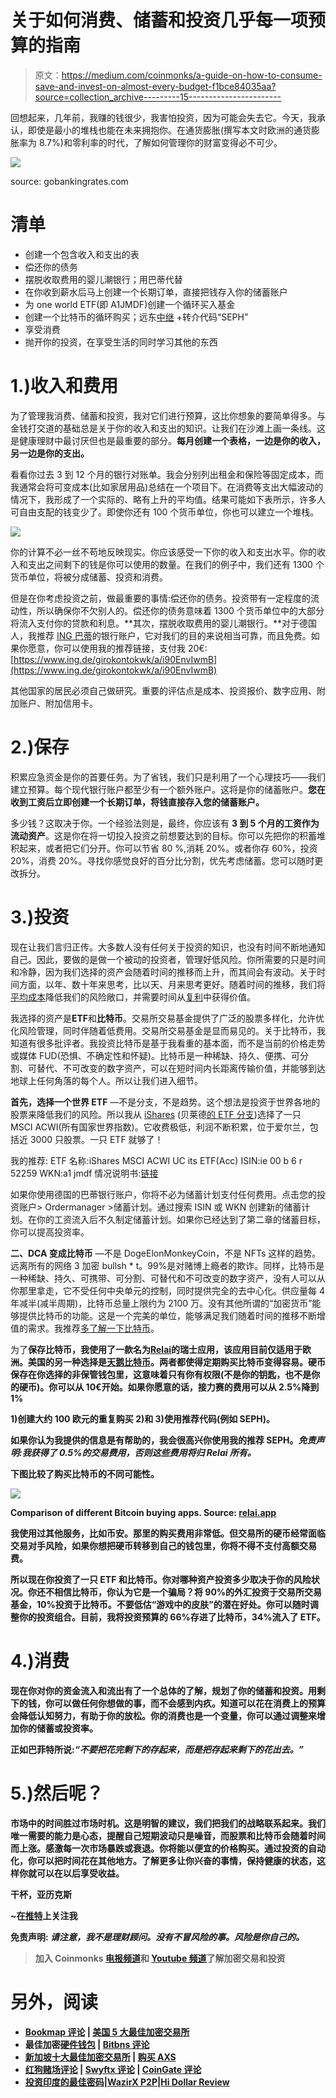 # 关于如何消费、储蓄和投资几乎每一项预算的指南

> 原文：<https://medium.com/coinmonks/a-guide-on-how-to-consume-save-and-invest-on-almost-every-budget-f1bce84035aa?source=collection_archive---------15----------------------->

回想起来，几年前，我赚的钱很少，我害怕投资，因为可能会失去它。今天，我承认，即使是最小的堆栈也能在未来拥抱你。在通货膨胀(撰写本文时欧洲的通货膨胀率为 8.7%)和零利率的时代，了解如何管理你的财富变得必不可少。

![](img/19d4dd8f38cb8c51302f9de5b5f0c0fa.png)

source: gobankingrates.com

# 清单

*   创建一个包含收入和支出的表
*   偿还你的债务
*   摆脱收取费用的婴儿潮银行；用巴蒂代替
*   在你收到薪水后马上创建一个长期订单，直接把钱存入你的储蓄账户
*   为 one world ETF(即 A1JMDF)创建一个循环买入基金
*   创建一个比特币的循环购买；远东[中继](https://relai.app/) +转介代码“SEPH”
*   享受消费
*   抛开你的投资，在享受生活的同时学习其他的东西

# 1.)收入和费用

为了管理我消费、储蓄和投资，我对它们进行预算，这比你想象的要简单得多。与金钱打交道的基础总是关于你的收入和支出的知识。让我们在沙滩上画一条线。这是健康理财中最讨厌但也是最重要的部分。**每月创建一个表格，一边是你的收入，另一边是你的支出。**

看看你过去 3 到 12 个月的银行对账单。我会分别列出租金和保险等固定成本，而我通常会将可变成本(比如家居用品)总结在一个项目下。在消费等支出大幅波动的情况下，我形成了一个实际的、略有上升的平均值。结果可能如下表所示，许多人可自由支配的钱变少了。即使你还有 100 个货币单位，你也可以建立一个堆栈。

![](img/2fb952b2c27b14deed3535ad4c7546f5.png)

你的计算不必一丝不苟地反映现实。你应该感受一下你的收入和支出水平。你的收入和支出之间剩下的钱是你可以使用的数量。在我们的例子中，我们还有 1300 个货币单位，将被分成储蓄、投资和消费。

但是在你考虑投资之前，做最重要的事情:偿还你的债务。投资带有一定程度的流动性，所以确保你不欠别人的。偿还你的债务意味着 1300 个货币单位中的大部分将流入支付你的贷款和利息。**其次，摆脱收取费用的婴儿潮银行。**对于德国人，我推荐 [ING 巴蒂](https://www.ing.de/girokontokwk/a/i90EnvIwmB)的银行账户，它对我们的目的来说相当可靠，而且免费。如果你愿意，你可以使用我的推荐链接，支付我 20€:[https://www.ing.de/girokontokwk/a/i90EnvIwmB](https://www.ing.de/girokontokwk/a/i90EnvIwmB)

其他国家的居民必须自己做研究。重要的评估点是成本、投资报价、数字应用、附加账户、附加信用卡。

# 2.)保存

积累应急资金是你的首要任务。为了省钱，我们只是利用了一个心理技巧——我们建立预算。每个现代银行账户都至少有一个额外账户。这将是你的储蓄账户。**您在收到工资后立即创建一个长期订单，将钱直接存入您的储蓄账户。**

多少钱？这取决于你。一个经验法则是，最终，你应该有 **3 到 5 个月的工资作为流动资产**。这是你在将一切投入投资之前想要达到的目标。你可以先把你的积蓄堆积起来，或者把它们分开。你可以节省 80 %,消耗 20%。或者你存 60%，投资 20%，消费 20%。寻找你感觉良好的百分比分割，优先考虑储蓄。您可以随时更改拆分。

# 3.)投资

现在让我们言归正传。大多数人没有任何关于投资的知识，也没有时间不断地通知自己。因此，要做的是做一个被动的投资者，管理好低风险。你所需要的只是时间和冷静，因为我们选择的资产会随着时间的推移而上升，而其间会有波动。关于时间方面，以年、数十年来思考，比以天、月来思考更好。随着时间的推移，我们将[平均成本](https://en.wikipedia.org/wiki/Dollar_cost_averaging)降低我们的风险敞口，并需要时间从[复利](https://en.wikipedia.org/wiki/Compound_interest)中获得价值。

我选择的资产是**ETF**和**比特币**。交易所交易基金提供了广泛的股票多样化，允许优化风险管理，同时伴随着低费用。交易所交易基金是显而易见的。关于比特币，我知道有很多批评者。我投资比特币是基于我看重的基本面，而不是当前的价格走势或媒体 FUD(恐惧、不确定性和怀疑)。比特币是一种稀缺、持久、便携、可分割、可替代、不可改变的数字资产，可以在短时间内长距离传输价值，并能够到达地球上任何角落的每个人。所以让我们进入细节。

**首先，选择一个世界 ETF** —不是分支，不是趋势。这个想法是投资于世界各地的股票来降低我们的风险。所以我从 [iShares](https://www.ishares.com/) (贝莱德[的 ETF 分支](https://www.blackrock.com/de))选择了一只 MSCI ACWI(所有国家世界指数)。它收费极低，利润不断积累，位于爱尔兰，包括近 3000 只股票。一只 ETF 就够了！

我的推荐:
ETF 名称:iShares MSCI ACWI UC its ETF(Acc)
ISIN:ie 00 b 6 r 52259
WKN:a1 jmdf
情况说明书:[链接](https://www.justetf.com/servlet/download?isin=IE00B6R52259&documentType=MR&country=DE&lang=en)

如果你使用德国的巴蒂银行账户，你将不必为储蓄计划支付任何费用。点击您的投资账户> Ordermanager >储蓄计划。通过搜索 ISIN 或 WKN 创建新的储蓄计划。在你的工资流入后不久制定储蓄计划。如果你已经达到了第二章的储蓄目标，你可以提高投资率。

**二、DCA 变成比特币** —不是 DogeElonMonkeyCoin，不是 NFTs 这样的趋势。远离所有的网络 3 加密 bullsh * t。99%是对赌博上瘾者的欺诈。同样，比特币是一种稀缺、持久、可携带、可分割、可替代和不可改变的数字资产，没有人可以从你那里拿走，它不受任何中央单元的控制，同时提供完全的去中心化。供应量每 4 年减半(减半周期)，比特币总量上限约为 2100 万。没有其他所谓的“加密货币”能够提供比特币的功能。这是一个完美的单位，能够满足我们随着时间的推移不断增值的需求。我推荐[多了解一下比特币](https://en.bitcoin.it/wiki/Help:FAQ)。

为了**保存比特币，我使用了一款名为**[**Relai**](https://relai.app/)**的瑞士应用，该应用目前仅适用于欧洲。美国的另一种选择是[天鹅比特币](https://www.swanbitcoin.com/)。两者都使得定期购买比特币变得容易。硬币保存在你选择的非保管钱包里，这意味着只有你有权限(不是你的钥匙，也不是你的硬币)。你可以从 10€开始。如果你愿意的话，接力赛的费用可以从 2.5%降到 1%**

**1)创建大约 100 欧元的重复购买
2)和
3)使用推荐代码(例如 SEPH)。**

**如果你认为我提供的信息是有帮助的，我会很高兴你使用我的推荐 SEPH。*免责声明:我获得了 0.5%的交易费用，否则这些费用将归 Relai 所有。***

**下图比较了购买比特币的不同可能性。**

**![](img/71b8e327808ee4b85cbe8b372e287c71.png)**

**Comparison of different Bitcoin buying apps. Source: [relai.app](https://relai.app/)**

**我使用过其他服务，比如币安。那里的购买费用非常低。但交易所的硬币经常面临交易对手风险，如果你想把硬币转移到自己的钱包里，你将不得不支付高额交易费。**

**所以现在你投资了一只 ETF 和比特币。你对哪种资产投资多少取决于你的风险状况。你还不相信比特币，你认为它是一个骗局？将 90%的外汇投资于交易所交易基金，10%投资于比特币。不要低估“游戏中的皮肤”的潜在好处。你可以随时调整你的投资组合。目前，我将投资预算的 66%存进了比特币，34%流入了 ETF。**

# **4.)消费**

**现在你对你的资金流入和流出有了一个总体的了解，规划了你的储蓄和投资。用剩下的钱，你可以做任何你想做的事，而不会感到内疚。知道可以花在消费上的预算会降低认知努力，有助于你的放松。你的消费也是一个变量，你可以通过调整来增加你的储蓄或投资率。**

**正如巴菲特所说:*“不要把花完剩下的存起来，而是把存起来剩下的花出去。”***

# **5.)然后呢？**

**市场中的时间胜过市场时机。这是明智的建议，我们把我们的战略联系起来。我们唯一需要的能力是心态，提醒自己短期波动只是噪音，而股票和比特币会随着时间而上涨。感激每一次市场暴跌或衰退。你将能以便宜的价格购买。通过投资的自动化，你可以把时间花在其他地方。了解更多让你兴奋的事情，保持健康的状态，这样你就可以在以后享受收益。**

**干杯，亚历克斯**

**~在[推特](https://twitter.com/sephthreek)上关注我**

**免责声明: *请注意，我不是理财顾问。没有不冒风险的事。风险是你自己的。***

> **加入 Coinmonks [电报频道](https://t.me/coincodecap)和 [Youtube 频道](https://www.youtube.com/c/coinmonks/videos)了解加密交易和投资**

# **另外，阅读**

*   **[Bookmap 评论](https://coincodecap.com/bookmap-review-2021-best-trading-software) | [美国 5 大最佳加密交易所](https://coincodecap.com/crypto-exchange-usa)**
*   **最佳加密[硬件钱包](/coinmonks/hardware-wallets-dfa1211730c6) | [Bitbns 评论](/coinmonks/bitbns-review-38256a07e161)**
*   **[新加坡十大最佳加密交易所](https://coincodecap.com/crypto-exchange-in-singapore) | [购买 AXS](https://coincodecap.com/buy-axs-token)**
*   **[红狗赌场评论](https://coincodecap.com/red-dog-casino-review) | [Swyftx 评论](https://coincodecap.com/swyftx-review) | [CoinGate 评论](https://coincodecap.com/coingate-review)**
*   **[投资印度的最佳密码](https://coincodecap.com/best-crypto-to-invest-in-india-in-2021)|[WazirX P2P](https://coincodecap.com/wazirx-p2p)|[Hi Dollar Review](https://coincodecap.com/hi-dollar-review)**